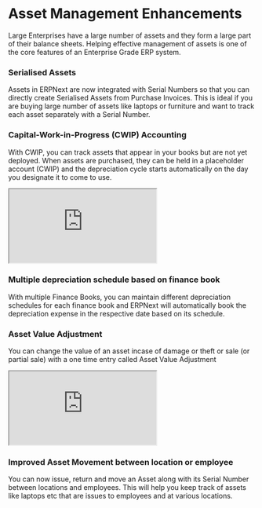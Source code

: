 # Asset Management Enhancements

Large Enterprises have a large number of assets and they form a large part of their balance sheets. Helping effective management of assets is one of the core features of an Enterprise Grade ERP system.

### Serialised Assets

Assets in ERPNext are now integrated with Serial Numbers so that you can directly create Serialised Assets from Purchase Invoices. This is ideal if you are buying large number of assets like laptops or furniture and want to track each asset separately with a Serial Number.

### Capital-Work-in-Progress (CWIP) Accounting

With CWIP, you can track assets that appear in your books but are not yet deployed. When assets are purchased, they can be held in a placeholder account (CWIP) and the depreciation cycle starts automatically on the day you designate it to come to use.

<div class="embed-responsive embed-responsive-16by9">
  <iframe class="embed-responsive-item" src="https://www.youtube.com/embed/TH8u7BgyIag" allowfullscreen></iframe>
</div>

### Multiple depreciation schedule based on finance book

With multiple Finance Books, you can maintain different depreciation schedules for each finance book and ERPNext will automatically book the depreciation expense in the respective date based on its schedule.

### Asset Value Adjustment

You can change the value of an asset incase of damage or theft or sale (or partial sale) with a one time entry called Asset Value Adjustment

<div class="embed-responsive embed-responsive-16by9">
  <iframe class="embed-responsive-item" src="https://www.youtube.com/embed/k4uQlxYCJ5s" allowfullscreen></iframe>
</div>

### Improved Asset Movement between location or employee

You can now issue, return and move an Asset along with its Serial Number between locations and employees. This will help you keep track of assets like laptops etc that are issues to employees and at various locations.
